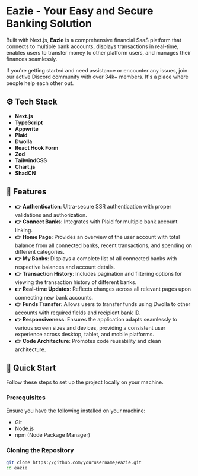 # Eazie - Your Easy and Secure Banking Solution

Built with Next.js, **Eazie** is a comprehensive financial SaaS platform that connects to multiple bank accounts, displays transactions in real-time, enables users to transfer money to other platform users, and manages their finances seamlessly.

If you're getting started and need assistance or encounter any issues, join our active Discord community with over 34k+ members. It's a place where people help each other out.

## ⚙️ Tech Stack

- **Next.js**
- **TypeScript**
- **Appwrite**
- **Plaid**
- **Dwolla**
- **React Hook Form**
- **Zod**
- **TailwindCSS**
- **Chart.js**
- **ShadCN**

## 🔋 Features

- **👉 Authentication**: Ultra-secure SSR authentication with proper validations and authorization.
- **👉 Connect Banks**: Integrates with Plaid for multiple bank account linking.
- **👉 Home Page**: Provides an overview of the user account with total balance from all connected banks, recent transactions, and spending on different categories.
- **👉 My Banks**: Displays a complete list of all connected banks with respective balances and account details.
- **👉 Transaction History**: Includes pagination and filtering options for viewing the transaction history of different banks.
- **👉 Real-time Updates**: Reflects changes across all relevant pages upon connecting new bank accounts.
- **👉 Funds Transfer**: Allows users to transfer funds using Dwolla to other accounts with required fields and recipient bank ID.
- **👉 Responsiveness**: Ensures the application adapts seamlessly to various screen sizes and devices, providing a consistent user experience across desktop, tablet, and mobile platforms.
- **👉 Code Architecture**: Promotes code reusability and clean architecture.

## 🤸 Quick Start

Follow these steps to set up the project locally on your machine.

### Prerequisites

Ensure you have the following installed on your machine:
- Git
- Node.js
- npm (Node Package Manager)

### Cloning the Repository

```bash
git clone https://github.com/yourusername/eazie.git
cd eazie
